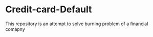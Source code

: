 # Credit-card-Default
This repository is an attempt to solve burning problem of a financial comapny
